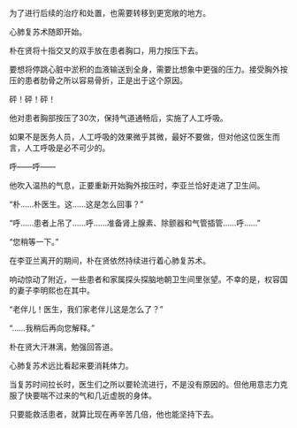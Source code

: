 为了进行后续的治疗和处置，也需要转移到更宽敞的地方。

心肺复苏术随即开始。

朴在贤将十指交叉的双手放在患者胸口，用力按压下去。

要想将停跳心脏中淤积的血液输送到全身，需要比想象中更强的压力。接受胸外按压的患者肋骨之所以容易骨折，正是出于这个原因。

砰！砰！砰！

他对患者胸部按压了30次，保持气道通畅后，实施了人工呼吸。

如果不是医务人员，人工呼吸的效果微乎其微，最好不要做，但对他这位医生而言，人工呼吸是必不可少的。

呼——呼——

他吹入温热的气息，正要重新开始胸外按压时，李亚兰恰好走进了卫生间。

“朴……朴医生。这……这是怎么回事？”

“呼……患者上吊了……呼……准备肾上腺素、除颤器和气管插管……呼……”

“您稍等一下。”

在李亚兰离开的期间，朴在贤依然持续进行着心肺复苏术。

响动惊动了附近，一些患者和家属探头探脑地朝卫生间里张望。不幸的是，权容国的妻子李明熙也在其中。

“老伴儿！医生，我们家老伴儿这是怎么了？”

“……我稍后再向您解释。”

朴在贤大汗淋漓，勉强回答道。

心肺复苏术远比看起来要消耗体力。

当复苏时间拉长时，医生们之所以要轮流进行，不是没有原因的。但他用意志力克服了快要喘不过来的气和几近虚脱的身体。

只要能救活患者，就算比现在再辛苦几倍，他也能坚持下去。